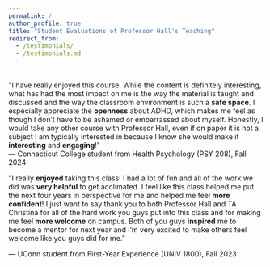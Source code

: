 ```yaml
---
permalink: /
author_profile: true
title: "Student Evaluations of Professor Hall's Teaching"
redirect_from: 
  - /testimonials/
  - /testimonials.md
---
```


<br>
"I have really enjoyed this course. While the content is definitely interesting, what has had the most impact on me is the way the material is taught and discussed and the way the classroom environment is such a <b>safe space</b>. I especially appreciate the <b>openness</b> about ADHD, which makes me feel as though I don’t have to be ashamed or embarrassed about myself. Honestly, I would take any other course with Professor Hall, even if on paper it is not a subject I am typically interested in because I know she would make it <b>interesting</b> and <b>engaging</b>!"
<div style="text-align: left;">— Connecticut College student from Health Psychology (PSY 208), Fall 2024</div>

"I really <b>enjoyed</b> taking this class! I had a lot of fun and all of the work we did was <b>very helpful</b> to get acclimated. I feel like this class helped me put the next four years in perspective for me and helped me feel <b>more confident</b>! I just want to say thank you to both Professor Hall and TA Christina for all of the hard work you guys put into this class and for making me feel <b>more welcome</b> on campus. Both of you guys <b>inspired</b> me to become a mentor for next year and I’m very excited to make others feel welcome like you guys did for me.”
<div style="text-align: left;">— UConn student from First-Year Experience (UNIV 1800), Fall 2023</div>
